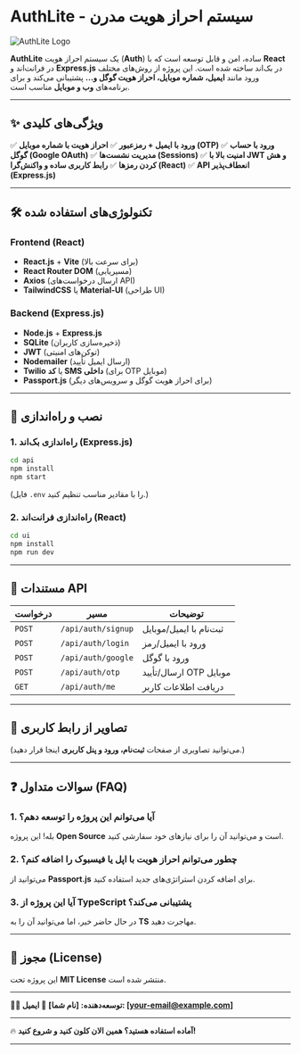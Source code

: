 <!-- @format -->

# **AuthLite - سیستم احراز هویت مدرن**

![AuthLite Logo](https://via.placeholder.com/150x50?text=AuthLite)

**AuthLite** یک سیستم احراز هویت (**Auth**) ساده، امن و قابل توسعه است که با **React** در فرانت‌اند و **Express.js** در بک‌اند ساخته شده است. این پروژه از روش‌های مختلف ورود مانند **ایمیل، شماره موبایل، احراز هویت گوگل و...** پشتیبانی می‌کند و برای برنامه‌های **وب و موبایل** مناسب است.

---

## ✨ **ویژگی‌های کلیدی**

✅ **ورود با ایمیل + رمزعبور**
✅ **احراز هویت با شماره موبایل (OTP)**
✅ **ورود با حساب گوگل (Google OAuth)**
✅ **مدیریت نشست‌ها (Sessions)**
✅ **امنیت بالا با JWT و هش کردن رمزها**
✅ **رابط کاربری ساده و واکنش‌گرا (React)**
✅ **API انعطاف‌پذیر (Express.js)**

---

## 🛠 **تکنولوژی‌های استفاده شده**

### **Frontend (React)**

-    **React.js** + **Vite** (برای سرعت بالا)
-    **React Router DOM** (مسیریابی)
-    **Axios** (ارسال درخواست‌های API)
-    **TailwindCSS** یا **Material-UI** (طراحی UI)

### **Backend (Express.js)**

-    **Node.js** + **Express.js**
-    **SQLite** (ذخیره‌سازی کاربران)
-    **JWT** (توکن‌های امنیتی)
-    **Nodemailer** (ارسال ایمیل تأیید)
-    **Twilio** یا **کد SMS داخلی** (برای OTP موبایل)
-    **Passport.js** (برای احراز هویت گوگل و سرویس‌های دیگر)

---

## 🚀 **نصب و راه‌اندازی**

### **1. راه‌اندازی بک‌اند (Express.js)**

```bash
cd api
npm install
npm start
```

(فایل `.env` را با مقادیر مناسب تنظیم کنید.)

### **2. راه‌اندازی فرانت‌اند (React)**

```bash
cd ui
npm install
npm run dev
```

---

## 📄 **مستندات API**

| درخواست | مسیر               | توضیحات                 |
| ------- | ------------------ | ----------------------- |
| `POST`  | `/api/auth/signup` | ثبت‌نام با ایمیل/موبایل |
| `POST`  | `/api/auth/login`  | ورود با ایمیل/رمز       |
| `POST`  | `/api/auth/google` | ورود با گوگل            |
| `POST`  | `/api/auth/otp`    | ارسال/تأیید OTP موبایل  |
| `GET`   | `/api/auth/me`     | دریافت اطلاعات کاربر    |

---

## 📸 **تصاویر از رابط کاربری**

(می‌توانید تصاویری از صفحات **ثبت‌نام، ورود و پنل کاربری** اینجا قرار دهید.)

---

## ❓ **سوالات متداول (FAQ)**

### **1. آیا می‌توانم این پروژه را توسعه دهم؟**

بله! این پروژه **Open Source** است و می‌توانید آن را برای نیازهای خود سفارشی کنید.

### **2. چطور می‌توانم احراز هویت با اپل یا فیسبوک را اضافه کنم؟**

می‌توانید از **Passport.js** برای اضافه کردن استراتژی‌های جدید استفاده کنید.

### **3. آیا این پروژه از TypeScript پشتیبانی می‌کند؟**

در حال حاضر خیر، اما می‌توانید آن را به **TS** مهاجرت دهید.

---

## 📜 **مجوز (License)**

این پروژه تحت **MIT License** منتشر شده است.

---

**👨‍💻 توسعه‌دهنده: [نام شما]**
**📧 ایمیل: [your-email@example.com]**

---

🔥 **آماده استفاده هستید؟ همین الان کلون کنید و شروع کنید!**

---
